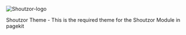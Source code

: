 ![Shoutzor-logo](./shoutzor-logo.png)

Shoutzor Theme - This is the required theme for the Shoutzor Module in pagekit
